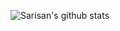  ![Sarisan's github stats](https://github-readme-stats.vercel.app/api?username=Sarisan&show_icons=true&count_private=true&theme=vue)
 
